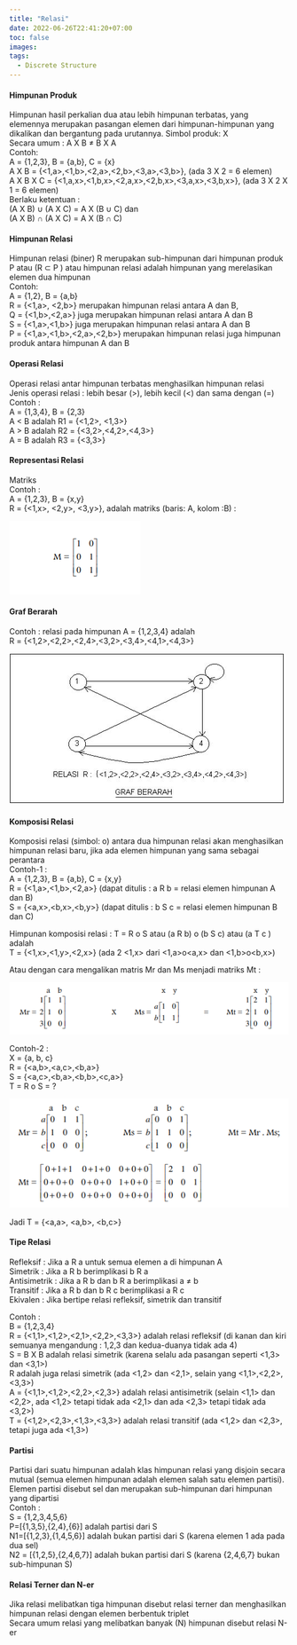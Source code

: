 ```yaml
---
title: "Relasi"
date: 2022-06-26T22:41:20+07:00
toc: false
images:
tags:
  - Discrete Structure
---
```


#### Himpunan Produk
Himpunan hasil perkalian dua atau lebih himpunan terbatas, yang elemennya merupakan pasangan elemen dari himpunan-himpunan yang dikalikan dan bergantung pada urutannya. Simbol produk: X  
Secara umum : A X B ≠ B X A  
Contoh:  
A = {1,2,3}, B = {a,b}, C = {x}  
A X B = {<1,a>,<1,b>,<2,a>,<2,b>,<3,a>,<3,b>}, (ada 3 X 2 = 6 elemen)  
A X B X C = {<1,a,x>,<1,b,x>,<2,a,x>,<2,b,x>,<3,a,x>,<3,b,x>}, (ada 3 X 2 X 1 = 6 elemen)  
Berlaku ketentuan :  
(A X B) ∪ (A X C) = A X (B ∪ C) dan  
(A X B) ∩ (A X C) = A X (B ∩ C)  

#### Himpunan Relasi
Himpunan relasi (biner) R merupakan sub-himpunan dari himpunan produk P atau (R ⊂ P ) atau himpunan relasi adalah himpunan yang merelasikan elemen dua himpunan  
Contoh:  
A = {1,2}, B = {a,b}  
R = {<1,a>, <2,b>} merupakan himpunan relasi antara A dan B,  
Q = {<1,b>,<2,a>} juga merupakan himpunan relasi antara A dan B  
S = {<1,a>,<1,b>} juga merupakan himpunan relasi antara A dan B  
P = {<1,a>,<1,b>,<2,a>,<2,b>} merupakan himpunan relasi juga himpunan produk antara himpunan A dan B  

#### Operasi Relasi
Operasi relasi antar himpunan terbatas menghasilkan himpunan relasi  
Jenis operasi relasi : lebih besar (>), lebih kecil (<) dan sama dengan (=)  
Contoh :  
A = {1,3,4}, B = {2,3}  
A < B adalah R1 = {<1,2>, <1,3>}  
A > B adalah R2 = {<3,2>,<4,2>,<4,3>}  
A = B adalah R3 = {<3,3>}  

#### Representasi Relasi
Matriks  
Contoh :  
A = {1,2,3}, B = {x,y}  
R = {<1,x>, <2,y>, <3,y>}, adalah matriks (baris: A, kolom :B) :  
  
![Matriks](/assets/m2-matrix.png)

#### Graf Berarah
Contoh : relasi pada himpunan A = {1,2,3,4} adalah  
R = {<1,2>,<2,2>,<2,4>,<3,2>,<3,4>,<4,1>,<4,3>}  

![Graf Berarah](/assets/m2-graf.jpg)

#### Komposisi Relasi
Komposisi relasi (simbol: o) antara dua himpunan relasi akan menghasilkan himpunan relasi baru, jika ada elemen himpunan yang sama sebagai perantara  
Contoh-1 :  
A = {1,2,3}, B = {a,b}, C = {x,y}  
R = {<1,a>,<1,b>,<2,a>} (dapat ditulis : a R b = relasi elemen himpunan A dan B)  
S = {<a,x>,<b,x>,<b,y>} (dapat ditulis : b S c = relasi elemen himpunan B dan C)  
  
Himpunan komposisi relasi : T = R o S atau (a R b) o (b S c) atau (a T c ) adalah  
T = {<1,x>,<1,y>,<2,x>} (ada 2 <1,x> dari <1,a>o<a,x> dan <1,b>o<b,x>) 
   
Atau dengan cara mengalikan matris Mr dan Ms menjadi matriks Mt :  

![Matriks](/assets/m2-relasi.png)

Contoh-2 :  
X = {a, b, c}  
R = {<a,b>,<a,c>,<b,a>}  
S = {<a,c>,<b,a>,<b,b>,<c,a>}  
T = R o S = ?  

![Matriks](/assets/m2-contoh.png)

Jadi T = {<a,a>, <a,b>, <b,c>} 

#### Tipe Relasi
Refleksif : Jika a R a untuk semua elemen a di himpunan A  
Simetrik : Jika a R b berimplikasi b R a  
Antisimetrik : Jika a R b dan b R a berimplikasi a ≠ b  
Transitif : Jika a R b dan b R c berimplikasi a R c  
Ekivalen : Jika bertipe relasi refleksif, simetrik dan transitif  

Contoh :  
B = {1,2,3,4}  
R = {<1,1>,<1,2>,<2,1>,<2,2>,<3,3>} adalah relasi refleksif (di kanan dan kiri
semuanya mengandung : 1,2,3 dan kedua-duanya tidak ada 4)  
S = B X B adalah relasi simetrik (karena selalu ada pasangan seperti <1,3> dan <3,1>)  
R adalah juga relasi simetrik (ada <1,2> dan <2,1>, selain yang <1,1>,<2,2>,<3,3>)  
A = {<1,1>,<1,2>,<2,2>,<2,3>} adalah relasi antisimetrik (selain <1,1> dan <2,2>, ada <1,2> tetapi tidak ada <2,1> dan ada <2,3> tetapi tidak ada <3,2>)  
T = {<1,2>,<2,3>,<1,3>,<3,3>} adalah relasi transitif (ada <1,2> dan <2,3>, tetapi juga ada <1,3>)  

#### Partisi
Partisi dari suatu himpunan adalah klas himpunan relasi yang disjoin secara mutual (semua elemen himpunan adalah elemen salah satu elemen partisi). Elemen partisi disebut sel dan merupakan sub-himpunan dari himpunan yang dipartisi  
Contoh :  
S = {1,2,3,4,5,6}  
P=[{1,3,5},{2,4},{6}] adalah partisi dari S  
N1=[{1,2,3},{1,4,5,6}] adalah bukan partisi dari S (karena elemen 1 ada pada dua sel)  
N2 = [{1,2,5},{2,4,6,7}] adalah bukan partisi dari S (karena {2,4,6,7} bukan sub-himpunan S)  

#### Relasi Terner dan N-er 
Jika relasi melibatkan tiga himpunan disebut relasi terner dan menghasilkan
himpunan relasi dengan elemen berbentuk triplet  
Secara umum relasi yang melibatkan banyak (N) himpunan disebut relasi N-er 